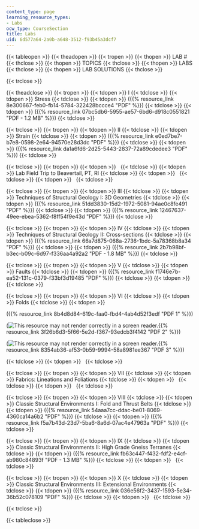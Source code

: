 ```yaml
---
content_type: page
learning_resource_types:
- Labs
ocw_type: CourseSection
title: Labs
uid: 6d577a64-2a0b-a648-3512-f93b45a3dcf7
---
```


{{< tableopen >}}
{{< theadopen >}}
{{< tropen >}}
{{< thopen >}}
LAB #
{{< thclose >}}
{{< thopen >}}
TOPICS
{{< thclose >}}
{{< thopen >}}
LABS
{{< thclose >}}
{{< thopen >}}
LAB SOLUTIONS
{{< thclose >}}

{{< trclose >}}

{{< theadclose >}}
{{< tropen >}}
{{< tdopen >}}
I
{{< tdclose >}}
{{< tdopen >}}
Stress
{{< tdclose >}}
{{< tdopen >}}
({{% resource_link 8e300667-feb0-fb14-5784-322428bccce4 "PDF" %}})
{{< tdclose >}}
{{< tdopen >}}
({{% resource_link 07bc5db6-5955-ae57-6bd6-d918c0551821 "PDF - 1.2 MB" %}})
{{< tdclose >}}

{{< trclose >}}
{{< tropen >}}
{{< tdopen >}}
II
{{< tdclose >}}
{{< tdopen >}}
Strain
{{< tdclose >}}
{{< tdopen >}}
({{% resource_link e0ed7be7-b7e8-0598-2e64-94570e28d3dc "PDF" %}})
{{< tdclose >}}
{{< tdopen >}}
({{% resource_link da1a6fd6-2d25-5443-2837-72a89cdedee3 "PDF" %}})
{{< tdclose >}}

{{< trclose >}}
{{< tropen >}}
{{< tdopen >}}
 
{{< tdclose >}}
{{< tdopen >}}
Lab Field Trip to Beavertail, PT, RI
{{< tdclose >}}
{{< tdopen >}}
 
{{< tdclose >}}
{{< tdopen >}}
 
{{< tdclose >}}

{{< trclose >}}
{{< tropen >}}
{{< tdopen >}}
III
{{< tdclose >}}
{{< tdopen >}}
Techniques of Structural Geology I: 3D Geometries
{{< tdclose >}}
{{< tdopen >}}
({{% resource_link 51dd3830-15d2-1972-5081-94ae0c8fe491 "PDF" %}})
{{< tdclose >}}
{{< tdopen >}}
({{% resource_link 12467637-49ee-ebea-5362-f8ff54f9e43d "PDF" %}})
{{< tdclose >}}

{{< trclose >}}
{{< tropen >}}
{{< tdopen >}}
IV
{{< tdclose >}}
{{< tdopen >}}
Techniques of Structural Geology II: Cross-sections
{{< tdclose >}}
{{< tdopen >}}
({{% resource_link 66a7d875-068a-2736-1bdc-5a78368b8a34 "PDF" %}})
{{< tdclose >}}
{{< tdopen >}}
({{% resource_link 2b7b98bf-b3ec-b09c-6d97-f336aa4a92a2 "PDF - 1.8 MB" %}})
{{< tdclose >}}

{{< trclose >}}
{{< tropen >}}
{{< tdopen >}}
V
{{< tdclose >}}
{{< tdopen >}}
Faults
{{< tdclose >}}
{{< tdopen >}}
({{% resource_link f1746e7b-ea52-131c-0379-f33bf3d19485 "PDF" %}})
{{< tdclose >}}
{{< tdopen >}}
 
{{< tdclose >}}

{{< trclose >}}
{{< tropen >}}
{{< tdopen >}}
VI
{{< tdclose >}}
{{< tdopen >}}
Folds
{{< tdclose >}}
{{< tdopen >}}


({{% resource_link 8b4d8d84-619c-faa0-fbd4-4ab4d52f3edf "PDF 1" %}})

(![This resource may not render correctly in a screen reader.](/images/inacessible.gif){{% resource_link 3f26b6d3-5f66-5e2d-f367-93edcb3f4142 "PDF 2" %}})

(![This resource may not render correctly in a screen reader.](/images/inacessible.gif){{% resource_link 8354ab36-af53-0b59-9994-58a8981ee367 "PDF 3" %}})


{{< tdclose >}}
{{< tdopen >}}
 
{{< tdclose >}}

{{< trclose >}}
{{< tropen >}}
{{< tdopen >}}
VII
{{< tdclose >}}
{{< tdopen >}}
Fabrics: Lineations and Foliations
{{< tdclose >}}
{{< tdopen >}}
 
{{< tdclose >}}
{{< tdopen >}}
 
{{< tdclose >}}

{{< trclose >}}
{{< tropen >}}
{{< tdopen >}}
VIII
{{< tdclose >}}
{{< tdopen >}}
Classic Structural Environments I: Fold and Thrust Belts
{{< tdclose >}}
{{< tdopen >}}
({{% resource_link 54aaa7cc-ddac-be01-8069-4360ca14a6b2 "PDF" %}})
{{< tdclose >}}
{{< tdopen >}}
({{% resource_link f5a7b43d-23d7-5ba6-8a6d-07ac4e47963a "PDF" %}})
{{< tdclose >}}

{{< trclose >}}
{{< tropen >}}
{{< tdopen >}}
IX
{{< tdclose >}}
{{< tdopen >}}
Classic Structural Environments II: High Grade Gneiss Terranes
{{< tdclose >}}
{{< tdopen >}}
({{% resource_link fb63c447-f432-fdf2-e4cf-ab980c84893f "PDF - 1.3 MB" %}})
{{< tdclose >}}
{{< tdopen >}}
 
{{< tdclose >}}

{{< trclose >}}
{{< tropen >}}
{{< tdopen >}}
X
{{< tdclose >}}
{{< tdopen >}}
Classic Structural Environments III: Extensional Environments
{{< tdclose >}}
{{< tdopen >}}
({{% resource_link 036e56f2-3437-1593-5e34-36b52c078109 "PDF" %}})
{{< tdclose >}}
{{< tdopen >}}
 
{{< tdclose >}}

{{< trclose >}}

{{< tableclose >}}